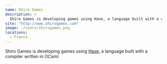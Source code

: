 ```yaml
---
name: Shiro Games
description: > 
  Shiro Games is developing games using Haxe, a language built with a compiler written in OCaml.
site: "http://www.shirogames.com"
image: ./users/shirogames.png
locations: 
  - France
---
```


Shiro Games is developing games using [Haxe](http://haxe.org/), a language built with a compiler written in OCaml.